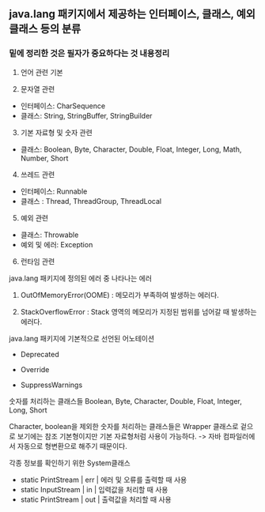 ## java.lang 패키지에서 제공하는 인터페이스, 클래스, 예외 클래스 등의 분류

### 밑에 정리한 것은 필자가 중요하다는 것 내용정리

1. 언어 관련 기본

2. 문자열 관련
- 인터페이스: CharSequence
- 클래스: String, StringBuffer, StringBuilder

3. 기본 자료형 및 숫자 관련
- 클래스: Boolean, Byte, Character, Double, Float, Integer, Long, Math, Number, Short

4. 쓰레드 관련
- 인터페이스: Runnable
- 클래스 : Thread, ThreadGroup, ThreadLocal

5. 예외 관련
- 클래스: Throwable
- 예외 및 에러: Exception

6. 런타임 관련


java.lang 패키지에 정의된 에러 중 나타나는 에러

1. OutOfMemoryError(OOME) : 메모리가 부족하여 발생하는 에러다.

2. StackOverflowError : Stack 영역의 메모리가 지정된 범위를 넘어갈 때 발생하는 에러다.


java.lang 패키지에 기본적으로 선언된 어노테이션

- Deprecated

- Override

- SuppressWarnings

숫자를 처리하는 클래스들
Boolean, Byte, Character, Double, Float, Integer, Long, Short

Character, boolean을 제외한 숫자를 처리하는 클래스들은 Wrapper 클래스로 겉으로 보기에는 참조 기본형이지만 기본 자료형처럼 사용이 가능하다.
-> 자바 컴파일러에서 자동으로 형변환으로 해주기 때문이다.

각종 정보를 확인하기 위한 System클래스
- static PrintStream    | err   |   에러 및 오류를 출력할 때 사용
- static InputStream    | in    |   입력값을 처리할 때 사용
- static PrintStream    | out   |   출력값을 처리할 때 사용
